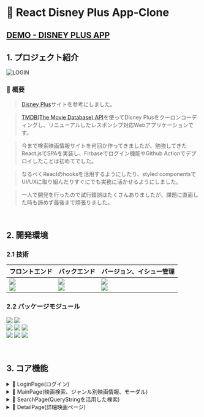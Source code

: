 # 🎦 React Disney Plus App-Clone 

## [DEMO - DISNEY PLUS APP](https://react-disney-plus-app-e1dbc.web.app/)

## 1. プロジェクト紹介

![LOGIN](https://user-images.githubusercontent.com/80688093/225328347-98696023-a454-49f6-8564-973a8c125a6e.png)


### 📌 概要
> [Disney Plus](https://www.disneyplus.com/)サイトを参考にしました。

> [TMDB(The Movie Database) API](https://www.themoviedb.org/)を使ってDisney Plusをクーロンコーディングし、リニューアルしたレスポンシブ対応Webアプリケーションです。

> 今まで検索映画情報サイトを何回か作ってきましたが、勉強してきたReact.jsでSPAを実装し、Firbaseでログイン機能やGithub Actionでデプロイしたことは初めてでした。

> なるべくReactのhooksを活用するようにしたり、styled componentsでUI/UXに取り組んだりすぐにでも実務に活かせるようにしました。

> 一人で開発を行ったので試行錯誤はたくさんありましたが、課題に直面した時も諦めず最後まで頑張りました。

<br/>

## 2. 開発環境

### 2.1 技術

| フロントエンド | バックエンド | バージョン、イシュー管理 |           
| --- | --- | --- |
| <img src="https://img.shields.io/badge/Styled_Components-DB7093?style=for-the-badge&logo=styled-components&logoColor=white"> <br><img src="https://img.shields.io/badge/React-61DAFB?style=for-the-badge&logo=React&logoColor=white"><br> | <img src="https://img.shields.io/badge/Firebase-FFCA28?style=for-the-badge&logo=Firebase&logoColor=white"><br> <img src="https://img.shields.io/badge/The Movie Database-01B4E4?style=for-the-badge&logo=The Movie Database&logoColor=white"> | <img src="https://img.shields.io/badge/Git-F05032?style=for-the-badge&logo=Git&logoColor=white"><br/><img src="https://img.shields.io/badge/GitHub-181717?style=for-the-badge&logo=GitHub&logoColor=white"> |

### 2.2 パッケージモジュール

<img src="https://img.shields.io/badge/Yarn-2C8EBB?style=for-the-badge&logo=Yarn&logoColor=white"> <img src="https://img.shields.io/badge/Create_React_App-09D3AC?style=for-the-badge&logo=Create React App&logoColor=white"><br/><img src="https://img.shields.io/badge/ESLint-4B32C3?style=for-the-badge&logo=ESLint&logoColor=white"> <img src="https://img.shields.io/badge/Prettier-F7B93E?style=for-the-badge&logo=Prettier&logoColor=white">  <img src="https://img.shields.io/badge/React Router-CA4245?style=for-the-badge&logo=React Router&logoColor=white"><br/> <img src="https://img.shields.io/badge/.ENV-ECD53F?style=for-the-badge&logo=.ENV&logoColor=white"> <img src="https://img.shields.io/badge/Axios-5A29E4?style=for-the-badge&logo=Axios&logoColor=white"> <img src="https://img.shields.io/badge/Swiper-6332F6?style=for-the-badge&logo=Swiper&logoColor=white">

<br/>

## 3. コア機能

<details>
  <summary>
    📌 LoginPage(ログイン)    
  </summary>

  ![login](https://user-images.githubusercontent.com/80688093/225330270-efb12a79-2fe8-4274-b267-bc399c637b7d.gif)
  
- Firebaseでログイン/ログアウト機能を実装[(Nav.jsx)](https://github.com/hi1004/react-disney-plus-app/blob/main/src/components/Nav.jsx)   
  1. `styled components`で作成したLogInボタンをクリックすると、`handleAuth`関数が実行されます。
      ```html
      <Login onClick={handleAuth}>ログイン</Login>
      ```
  2. `firebase/auth`から`popup`機能を使うため、`signInWithPopup`を実行します。それから`onAuthStateChanged`でログインしたかしていないかを確認した後、`useNavigate`でページ移動します。
      ```js
      import {
        getAuth,
        GoogleAuthProvider,
        onAuthStateChanged,
        signInWithPopup,
        signOut,
      } from 'firebase/auth';

      const auth = getAuth();
      const provider = new GoogleAuthProvider();
      const [isLoggedIn, setIsLoggedIn] = useState(false);
      const { pathname } = useLocation();
      const navigate = useNavigate();

      // ログイン後、URL経路のpathが"/"(LogInページ）の場合、useNavigateを使ってメインページへ移動します。
      // そうではない場合(ログアウト)にはログインページへ移動します。
      useEffect(() => {
        onAuthStateChanged(auth, user => {
          if (user) {
            setIsLoggedIn(true);
            if (pathname === '/') {
              navigate('/main');
            }
          } else {
            setIsLoggedIn(false);
            navigate('/');
          }
        });
      }, [auth, navigate]);

      // LogIn
      const handleAuth = () => {
        signInWithPopup(auth, provider)
        .then(result => {
          setUserData(result.user);
        })
        .catch(e => {
          throw new Error(e);
       });
      };

      // LogOut
      const handleSignOut = () => {
        signOut(auth)
        .then(() => {
          setUserData({});
          navigate('/');
        })
        .catch(e => {
          throw new Error(e);
        });
      };
      ```

  ### ⚠️ トラブルシューティング
    <details>
      <summary>
        1. ブラウザを再読み込みしたら、ユーザのデータが消えるイシュー
      </summary>


  ## 🤔 Issue
    - ログイン後、再読み込みしたブラウザにUserImageが消えるイシュー
      ```html
      <UserImg src={userData.photoURL} alt={userData.displayName} />
      ```
  ## ✅ Solution
    - `localStorage`でユーザデータを記録
      ```js
      const handleAuth = () => {
        signInWithPopup(auth, provider)
          .then(result => {
            setUserData(result.user);
            // localStorageをuserDataにセットします。
            localStorage.setItem('userData', JSON.stringify(result.user)); 
          })
          .catch(e => {
            throw new Error(e);
          });
        };

      ```
    - 記録した情報をuseStateで管理
      ```js
      // localStorageにあるuserDataの名前のデータをゲットします。
      const initialUserData = localStorage.getItem('userData')
        ? JSON.parse(localStorage.getItem('userData'))
        : {};
      const [userData, setUserData] = useState(initialUserData);    
      ```
    </details>
</details>

<details>
    <summary >
      📌 MainPage(映画検索、ジャンル別映画情報、モーダル)
    </summary>

  ![main](https://user-images.githubusercontent.com/80688093/225334752-01f9d18f-7039-4b60-9da4-b634a9a1d769.gif)
  
- 映画検索機能を実装 [Nav.jsx](https://github.com/hi1004/react-disney-plus-app/blob/main/src/components/Nav.jsx)
  1. 検索Iconをクリックすると、`onClickHandler`イベントが発生し、`useRef`で`input要素`をFocusします。
      ```jsx
      <Search>
        <AiOutlineSearch
          className="search__icon"
          onClick={onClickHandler}
        />
        <Input
          className="nav__input"
          value={searchValue}
          type="text"
          placeholder="映画を検索してください。"
          onChange={onChange}
          ref={inputEl}
        />
      </Search>
      ```
  2. inputタグから`onChange`イベントが発生した場合、`searchValue`の値がアップデートされ、`useNavigate`でsearchページへ移動します。
      ```jsx
      const [searchValue, setSearchValue] = useState('');
      const navigate = useNavigate();
      const onClickHandler = () => {
        inputEl.current.focus();
      };

      // 空欄の時はmainページへ移動します。
      // そうではない時はsearchページのqueryStringのkeyであるqに値が入ります。
      const onChange = e => {
        setSearchValue(e.target.value);
        if (e.target.value === '') {
          navigate(`/main`);
          return;
        }
        navigate(`/search?q=${e.target.value}`);
      };
      ```
- `Youtube Iframe`で予告動画の導入した`Banner`[Banner.jsx](https://github.com/hi1004/react-disney-plus-app/blob/main/src/components/Banner.jsx)
  1. [usePromise(Custom hook)](https://github.com/hi1004/react-disney-plus-app/blob/main/src/hooks/usePromise.js)を作り、`axios`で映画の動画があるデータをランダムに得られるようにしました。[[参照](https://github.com/hi1004/react-disney-plus-app/blob/main/src/components/Banner.jsx#L15-L51)]
  
  2. `setTimeOut`で３秒後に動画が再生できるようにしました。
        ```js
          useEffect(() => {
            setTimeout(() => {
              setIsStart(true);
            }, 3000);
          }, []);
        ```
  3. 動画が終わると`setIsStart`が`false`になり、`BannerHeader`の背景イメージに変わります。[[参照](https://github.com/hi1004/react-disney-plus-app/blob/main/src/components/Banner.jsx#L69-L103)]

  4. loading 実装
      ```js
        if (loading)
         return (
          <BannerHeader>
            <Loding />
          </BannerHeader>
        );
      ``` 
  5. `description`の文字列を100の長さまでにし、余りは`...`に変える`truncate`関数を実装
      ```jsx
      const truncate = (str, n) => {
        return str?.length > n ? `${str.substring(0, n)}...` : str;
      };
      <p className="description">{truncate(movie.overview, 100)}</p>
      ```
      
       
- ジャンル別映画情報([Row.jsx](https://github.com/hi1004/react-disney-plus-app/blob/main/src/components/Row.jsx))
  1. loading中には`skeleton UI`でローディングアニメーションを実装しました。
      ```jsx
        if (loading)
      return (
      <Skeleton>
        <li className="row__poster skeleton">
          <div className="poster" />
          <div className="poster" />
          <div className="poster" />
          <div className="poster" />
          <div className="poster" />
          <div className="poster" />
          <div className="poster" />
        </li>
      </Skeleton>
      ```
  2. `Swiper.js`のライブラリを使って、スライド機能を実装しました。[[参照]](https://github.com/hi1004/react-disney-plus-app/blob/main/src/components/Row.jsx#L57-L96)

  3. Rowコンポーネントの映画の画像をクリックすると`onClickイベント`が発生し、モーダルが開きます。
      ```jsx
      const [modalOpen, setModalOpen] = useState(false);
      const [movieSelected, setMovieSelected] = useState({});
      const onClickHandler = movie => {
        setModalOpen(true);
        setMovieSelected(movie);
      };

      {modalOpen && (
        <MovieModal {...movieSelected} setMovieModalOpen={setModalOpen} />
      )}
      ```

- モーダル([MovieModal.jsx](https://github.com/hi1004/react-disney-plus-app/blob/main/src/components/MovieModal.jsx))
    1. Bannerと同じく`Youtube Iframe`で予告動画の導入し、音のコントロール機能を追加しました。 [[参照]](https://github.com/hi1004/react-disney-plus-app/blob/main/src/components/MovieModal.jsx#L67-L114)
    2. 動画は0.5秒後に再生します。
        ```js
        useEffect(() => {
          setTimeout(() => {
            setIsStart(true);
          }, 500);
        }, []);
        ```
    3. [useOnClickOutside(Custom hook)](https://github.com/hi1004/react-disney-plus-app/blob/main/src/hooks/useOnClickOutside.js)と`useRef`でモーダルの外をクリックしたらモーダルが消えるようにしました。
        ```jsx
        import useOnClickOutside from '../hooks/useOnClickOutside';
        const modalEl = useRef();
        // RowコンポーネントからもらったsetMovieModalOpenのpropsをfalseに変更
        useOnClickOutside(modalEl, () => setMovieModalOpen(false));
        ```
   

  ### ⚠️ トラブルシューティング
  <details>
      <summary>
        1. Mainページで一文字を検索したらinputタグのFocusが解除されるイシュー
      </summary>

  ## 🤔 Issue
    - 検索すると、`useNavigate`により`searchページへ移動`されるが、一文字以上を入力しようとしたら`Focusが解除`されて打てなくなる
    - inputのvalueが消える
  ## ✅ Solution
    - 最初は`Nav.jsx`の`searchValue`stateがまだアップデートされていなかったからだと思ったが、`app.js`のLayoutのNavタグをOutletより下にしたら解決
      ```js
      const Layout = () => {
        // Nav位置変更
        return (
          <Main>
            <div className="containerWrapper">
              <Outlet />
            </div>
            <Nav /> 
            <Footer />
          </Main>
        );
      };
      ```
  </details>
  <details>
      <summary>
        2. モーダルを開いた時、動画の音が操作できないイシュー
      </summary>

  ## 🤔 Issue
    - Youtubeの音を直接に操作できない
    - buttonをクリックして操作することができない
  ## ✅ Solution
    -  `useRef` hookを使って`player.current.internalPlayer`に`mute`、`unMuteメソッド`を条件分岐にしたらコントロール操作を解決
        ```jsx
          const [movieSound, setMovieSound] = useState(false);
          const player = useRef();

          <button
            className="youtube__sound-button"
            type="button"
            onClick={() => {
              setMovieSound(!movieSound);
              if (!movieSound) {
                player.current.internalPlayer.unMute();
              } else {
                player.current.internalPlayer.mute();
              }
            }}
          >
            {!movieSound ? (
              <VscMute className="sound-icon" />
            ) : (
              <VscUnmute className="sound-icon" />
            )}
          </button>
        ```
  </details>
</details>
<details>
  <summary>
    📌 SearchPage(QueryStringを活用した検索) 
  </summary>

  ![search](https://user-images.githubusercontent.com/80688093/225338155-851cc3e4-9fde-4b45-89cf-d4e205fd5588.gif)

  
- `QueryString`を活用した検索[(SearchPage.jsx)](https://github.com/hi1004/react-disney-plus-app/blob/main/src/pages/SearchPage.jsx)
    1. `MainPage`から`input`に検索した`value`が`useQuery`の`q`である`searchTerm`がアップデートされます。その後`fetchSearchMovie`を実行すると、`setSearchResults`にデータが入りページが動的に動くようになります。
        ```jsx
        const [searchResults, setSearchResults] = useState([]);
        const useQuery = () => {
          return new URLSearchParams(useLocation().search);
        };
        const query = useQuery();
        const searchTerm = query.get('q');
        const fetchSearchMovie = async searchText => {
          try {
            const response = await axios.get(
              `/search/multi?include_adult=false&query=${searchText}`,
            );
            setSearchResults(response.data.results);
          } catch (e) {
            throw new Error(e);
          }
        };
        ```
    2. [useDebounce(Cusotm hooks)](https://github.com/hi1004/react-disney-plus-app/blob/main/src/hooks/useDebounce.js)を作って検索している間はAPIの要請を制限し、アプリケーションの性能を高めました。
        ```jsx
        const debouncedSearchTerm = useDebounce(searchTerm, 500);
        useEffect(() => {
        if (debouncedSearchTerm) {
            fetchSearchMovie(debouncedSearchTerm);
          }
        }, [debouncedSearchTerm]);
        ```
</details>
<details>
  <summary>
    📌 DetailPage(詳細映画ページ) 
  </summary>
  
- 詳細映画ページ[(DetailPage.jsx)](https://github.com/hi1004/react-disney-plus-app/blob/main/src/pages/DetailPage.jsx)
    1. SearchPageからのデータで詳細映画ページへ移動します。そこでは映画ポスターやタイトル、発売日が現れますが、情報がない場合404ページのイメージに変えました。
        ```jsx
        import error404 from '../assets/images/404_error.png';
        <h2>{movie.title || movie.original_title}</h2>
        <p>{movie?.release_date}</p>
        {!error && movie.backdrop_path !== undefined && (
          <img
            src={
              movie?.backdrop_path !== null
                ? `https://image.tmdb.org/t/p/original/${movie?.backdrop_path}`
                : error404
            }
            alt={movie.title}
          />
        )}
        {error && <div className="error" />}
        ```
</details>